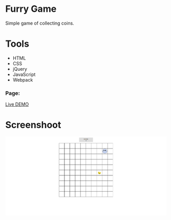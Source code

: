 # Furry Game
Simple game of collecting coins.

# Tools
- HTML
- CSS
- jQuery
- JavaScript
- Webpack

### Page:

[Live DEMO](https://dawidgierdal.github.io/Drum_Kits/)

# Screenshoot
![Image](https://github.com/dawidgierdal/Furry_Game/blob/master/Screenshots/furry.PNG)
